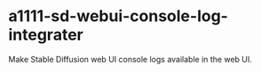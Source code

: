 # a1111-sd-webui-console-log-integrater
 Make Stable Diffusion web UI console logs available in the web UI.
